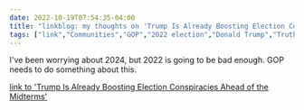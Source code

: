 ---date: 2022-10-19T07:54:35-04:00title: "linkblog: my thoughts on 'Trump Is Already Boosting Election Conspiracies Ahead of the Midterms'"tags: ["link","Communities","GOP","2022 election","Donald Trump","Truth Social"]---I've been worrying about 2024, but 2022 is going to be bad enough. GOP needs to do something about this. [link to 'Trump Is Already Boosting Election Conspiracies Ahead of the Midterms'](https://www.vice.com/en/article/5d3jgn/trump-election-conspiracy-midterms)